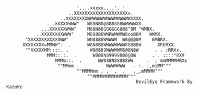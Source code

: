
                              '....xxxxx...,'. '   
                           ..XXXXXXXXXXXXXXXXXXXXx.    
                        ..XXXXXXXXWWWWWWWWWWWWWWWWXXXX.  
                   ...XXXXXWWW"   W88N88@888888WWWWWXX.   
                 ...XXXXXXWWW"    M88N88GGGGGG888^8M "WMBX.    
               ..XXXXXXXXWWW"     M88888WWRWWWMW8oo88M   WWMX.    
           "XXXXXXXXXXXXWW"       WN8888WWWWW  W8@@@8M    BMBRX.        
          XXXXXXXX=MMWW":  .      W8N888WWWWWWWW88888W      XRBRXX.  
           ""XXXXXMM::::. .        W8@889WWWWWM8@8N8W      . . :RRXx.    
                   MMM::.:.  .      W888N89999888@8W      . . ::::"RXV    
                      MMMm::.  .      WW888N88888WW     .  . mmMMMMMRXx
                       ""MMmm .  .       WWWWWWW   . :. :,miMM"""  
                              ""MMMMmm . .  .  .   ._,mMMMM""" 
                                  ""MMMMMMMMMMMMM""" 
                                                    DevilEye Framework By KazuKo
